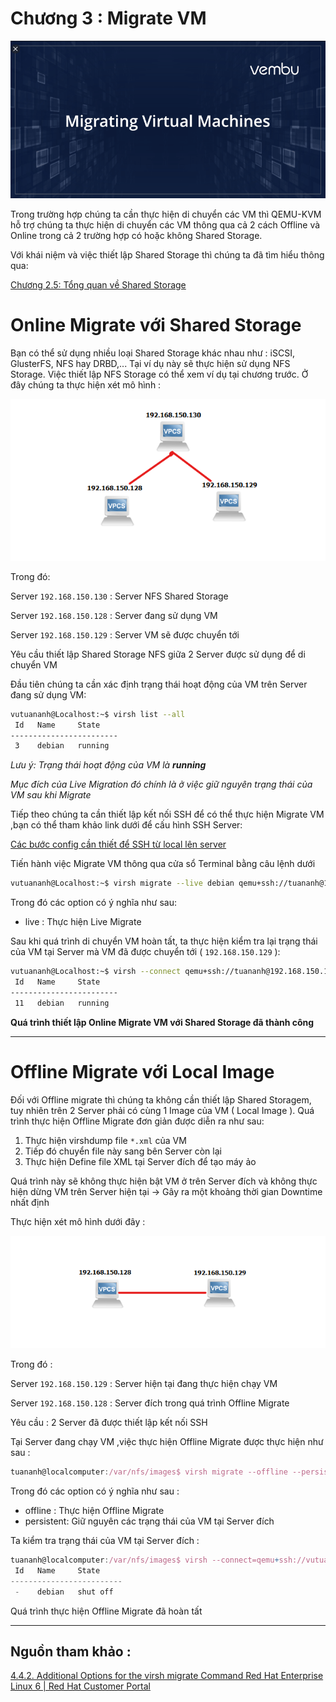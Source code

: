 # Chương 3 : Migrate VM

![Chuong-3-Migrate-VM/Untitled.png](Chuong-3-Migrate-VM/Untitled.png)

Trong trường hợp chúng ta cần thực hiện di chuyển các VM thì QEMU-KVM hỗ trợ chúng ta thực hiện di chuyển các VM thông qua cả 2 cách Offline và Online trong cả 2 trường hợp có hoặc không Shared Storage. 

Với khái niệm và việc thiết lập Shared Storage thì chúng ta đã tìm hiểu thông qua:

[Chương 2.5: Tổng quan về Shared Storage](https://github.com/tuananh2508/LinuxVcc/blob/master/Virtualization/QEMU%26KVM/KVM%26QEMU/Chuong-2-Su-dung-libvrt.md)

# Online Migrate với Shared Storage

Bạn có thể sử dụng nhiều loại Shared Storage khác nhau như : iSCSI, GlusterFS, NFS hay DRBD,... Tại ví dụ này sẽ thực hiện sử dụng NFS Storage. Việc thiết lập NFS Storage có thể xem ví dụ tại chương trước. Ở đây chúng ta thực hiện xét mô hình :

![Chuong-3-Migrate-VM/Annotation_2020-10-16_155007.png](Chuong-3-Migrate-VM/Annotation_2020-10-16_155007.png)

Trong đó:

Server `192.168.150.130` : Server NFS Shared Storage

Server `192.168.150.128` : Server đang sử dụng VM

Server `192.168.150.129` : Server VM sẽ được chuyển tới

Yêu cầu thiết lập Shared Storage NFS giữa 2 Server được sử dụng để di chuyển VM

Đầu tiên chúng ta cần xác định trạng thái hoạt động của VM trên Server đang sử dụng VM:

```bash
vutuananh@Localhost:~$ virsh list --all
 Id   Name     State
------------------------
 3    debian   running
```

*Lưu ý: Trạng thái hoạt động của VM là **running***

*Mục đích của Live Migration đó chính là ở việc giữ nguyên trạng thái của VM sau khi Migrate*

Tiếp theo chúng ta cần thiết lập kết nối SSH để có thể thực hiện Migrate VM ,bạn có thể tham khảo link dưới để cấu hình SSH Server:

[Các bước config cần thiết để SSH từ local lên server](https://viblo.asia/p/cac-buoc-config-can-thiet-de-ssh-tu-local-len-server-3Q75w9LMZWb)

Tiến hành việc Migrate VM thông qua cửa sổ Terminal bằng câu lệnh dưới

```bash
vutuananh@Localhost:~$ virsh migrate --live debian qemu+ssh://tuananh@192.168.150.129/system
```

Trong đó các option có ý nghĩa như sau:

- live : Thực hiện Live Migrate

Sau khi quá trình di chuyển VM hoàn tất, ta thực hiện kiểm tra lại trạng thái của VM tại Server mà VM đã được chuyển tới ( `192.168.150.129` ):

```bash
vutuananh@Localhost:~$ virsh --connect qemu+ssh://tuananh@192.168.150.129/system list --all
 Id   Name     State
------------------------
 11   debian   running
```

**Quá trình thiết lập Online Migrate VM với Shared Storage đã thành công**

---

# Offline Migrate với Local Image

Đối với Offline migrate thì chúng ta không cần thiết lập Shared Storagem, tuy nhiên trên 2 Server phải có cùng 1 Image của VM ( Local Image ). Quá trình thực hiện Offline Migrate đơn giản được diễn ra như sau:

1. Thực hiện virshdump file `*.xml` của VM 
2. Tiếp đó chuyển file này sang bên Server còn lại
3. Thực hiện Define file XML tại Server đích để tạo máy ảo

Quá trình này sẽ không thực hiện bật VM ở trên Server đích và không thực hiện dừng VM trên Server hiện tại → Gây ra một khoảng thời gian Downtime nhất định

Thực hiện xét mô hình dưới đây :

![Chuong-3-Migrate-VM/Untitled%201.png](Chuong-3-Migrate-VM/Untitled%201.png)

Trong đó :

Server `192.168.150.129` : Server hiện tại đang thực hiện chạy VM

Server `192.168.150.128` : Server đích trong quá trình Offline Migrate

Yêu cầu : 2 Server đã được thiết lập kết nối SSH

Tại Server đang chạy VM ,việc thực hiện Offline Migrate được thực hiện như sau :

```jsx
tuananh@localcomputer:/var/nfs/images$ virsh migrate --offline --persistent debian qemu+ssh://vutuananh@192.168.150.128/system
```

Trong đó các option có ý nghĩa như sau  :

- offline : Thực hiện Offline Migrate
- persistent: Giữ nguyên các trạng thái của VM tại Server đích

Ta kiểm tra trạng thái của VM tại Server đích :

```jsx
tuananh@localcomputer:/var/nfs/images$ virsh --connect=qemu+ssh://vutuananh@192.168.150.128/system list --all
 Id   Name     State
-------------------------
 -    debian   shut off
```

Quá trình thực hiện Offline Migrate đã hoàn tất

---

## Nguồn tham khảo :

[4.4.2. Additional Options for the virsh migrate Command Red Hat Enterprise Linux 6 | Red Hat Customer Portal](https://access.redhat.com/documentation/en-us/red_hat_enterprise_linux/6/html/virtualization_administration_guide/sub-sect-virsh-migration-arguments)
